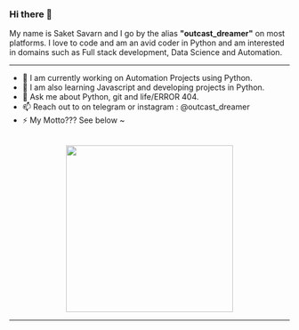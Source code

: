 ### Hi there 👋
My name is Saket Savarn and I go by the alias <b>"outcast_dreamer"</b> on most platforms.
I love to code and am an avid coder in Python and am interested in domains such as Full stack development, Data Science and Automation.
<hr> 

- 🔭 I am currently working on Automation Projects using Python.
- 🌱 I am also learning Javascript and developing projects in Python. 
- 💬 Ask me about Python, git and life/ERROR 404. 
- 📫 Reach out to  on telegram or instagram : @outcast_dreamer 
- ⚡ My Motto??? See below ~
<br>
<center>
<div style="text-align:center">
<img src="https://media.giphy.com/media/USV0ym3bVWQJJmNu3N/giphy.gif" height="300" width="300" align="center" />
</div>
</center>
<hr>

<!--
**outcastdreamer/outcastdreamer** is a ✨ _special_ ✨ repository because its `README.md` (this file) appears on your GitHub profile.

Here are some ideas to get you started:
- 👯 I’m looking to collaborate on ...
- 🤔 I’m looking for help with ...
- 😄 Tags: Python
- ⚡ Fun fact:
-->
